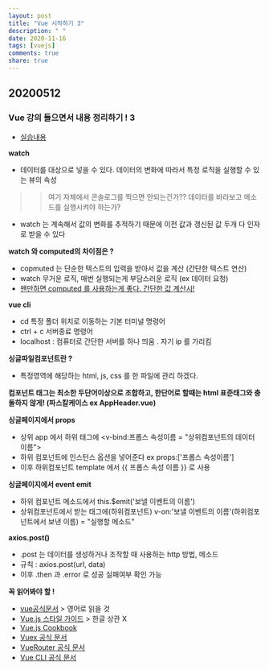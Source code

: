 ```yaml
---
layout: post
title: "Vue 시작하기 3"
description: " "
date: 2020-11-16
tags: [vuejs]
comments: true
share: true
---
```


## 20200512
### Vue 강의 들으면서 내용 정리하기 ! 3
- [실습내용](https://github.com/jina95/vueStudy_learnVueJs)

**watch**
- 데이터를 대상으로 넣을 수 있다. 데이터의 변화에 따라서 특정 로직을 실행할 수 있는 뷰의 속성 
>> 여기 자체에서 콘솔로그를 찍으면 안되는건가?? 데이터를 바라보고 메소드를 실행시켜야 하는가?
- watch 는 계속해서 값의 변화를 추적하기 때문에 이전 값과 갱신된 값 두개 다 인자로 받을 수 있다

**watch 와 computed의 차이점은 ?**
- copmuted 는 단순한 텍스트의 입력을 받아서 값을 계산 (간단한 텍스트 연산)
- watch 무거운 로직, 매번 실행되는게 부담스러운 로직 (ex 데이터 요청)
- [왠만하면 computed 를 사용하는게 좋다. 간단한 값 계산시!](https://vuejs.org/v2/guide/computed.html#ad)

**vue cli**
- cd 특정 폴더 위치로 이동하는 기본 터미널 명령어
- ctrl + c 서버종료 명령어
- localhost : 컴퓨터로 간단한 서버를 하나 띄움 . 자기 ip 를 가리킴

**싱글파일컴포넌트란 ?**
- 특정영역에 해당하는 html, js, css 를 한 파일에 관리 하겠다.

**컴포넌트 태그는 최소한 두단어이상으로 조합하고, 한단어로 할때는 html 표준태그와 충돌하지 않게! (파스칼케이스 ex AppHeader.vue)**

**싱글페이지에서 props**
- 상위 app 에서 하위 태그에 <v-bind:프롭스 속성이름 = "상위컴포넌트의 데이터 이름">
- 하위 컴포넌트에 인스턴스 옵션을 넣어준다 ex props:['프롭스 속성이름'] 
- 이후 하위컴포넌트 template 에서 {{ 프롭스 속성 이름 }} 로 사용 

**싱글페이지에서 event emit**
- 하위 컴포넌트 메소드에서 this.$emit('보낼 이벤트의 이름')
- 상위컴포넌트에서 받는 태그에(하위컴포넌트) v-on:'보낼 이벤트의 이름'(하위컴포넌트에서 보낸 이름) = "실행할 메소드"

**axios.post()**
- .post 는 데이터를 생성하거나 조작할 때 사용하는 http 방법, 메소드
- 규칙 : axios.post(url, data)
- 이후 .then 과 .error 로 성공 실패여부 확인 가능


**꼭 읽어봐야 할 !**
- [vue공식문서](https://vuejs.org/v2/guide/) > 영어로 읽을 것
- [Vue.js 스타일 가이드](https://vuejs.org/v2/style-guide/) > 한글 상관 X
- [Vue.js Cookbook](https://vuejs.org/v2/cookbook/)
- [Vuex 공식 문서](https://vuex.vuejs.org/)
- [VueRouter 공식 문서](https://router.vuejs.org/)
- [Vue CLI 공식 문서](https://cli.vuejs.org/) 

